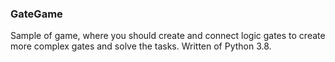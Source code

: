 ### GateGame ###

Sample of game, where you should create and connect logic gates to create more complex gates and solve the tasks. Written of Python 3.8.
